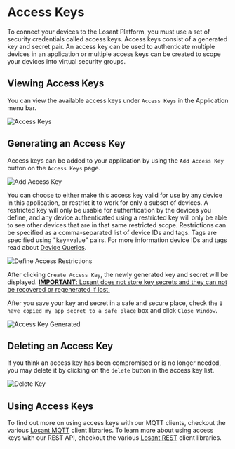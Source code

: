 # Access Keys

To connect your devices to the Losant Platform, you must use a set of security credentials called access keys. Access keys consist of a generated key and secret pair. An access key can be used to authenticate multiple devices in an application or multiple access keys can be created to scope your devices into virtual security groups.

## Viewing Access Keys

You can view the available access keys under `Access Keys` in the Application menu bar.

![Access Keys](/images/applications/access-keys.png "Access Keys")

## Generating an Access Key

Access keys can be added to your application by using the `Add Access Key` button on the `Access Keys` page.

![Add Access Key](/images/applications/generate-key.png "Add Access Key")

You can choose to either make this access key valid for use by any device in this application, or restrict it to work for only a subset of devices. A restricted key will only be usable for authentication by the devices you define, and any device authenticated using a restricted key will only be able to see other devices that are in that same restricted scope. Restrictions can be specified as a comma-separated list of device IDs and tags. Tags are specified using "key=value" pairs. For more information device IDs and tags read about [Device Queries](/devices/device-queries/ "Device Queries").

![Define Access Restrictions](/images/applications/access-restrictions.png "Define Access Restrictions")

After clicking `Create Access Key`, the newly generated key and secret will be displayed. <u>__IMPORTANT__: Losant does not store key secrets and they can not be recovered or regenerated if lost.</u>

After you save your key and secret in a safe and secure place, check the `I have copied my app secret to a safe place` box and click `Close Window`.

![Access Key Generated](/images/applications/access-key-generated.png "Access Key Generated")

## Deleting an Access Key

If you think an access key has been compromised or is no longer needed, you may delete it by clicking on the `delete` button in the access key list.

![Delete Key](/images/applications/delete-key.png "Delete Key")

## Using Access Keys

To find out more on using access keys with our MQTT clients, checkout the various [Losant MQTT](/mqtt/overview) client libraries.  To learn more about using access keys with our
REST API, checkout the various [Losant REST](/rest-api/overview/) client libraries.

